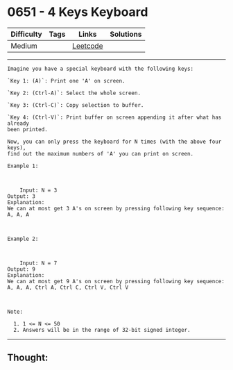# 0651 - 4 Keys Keyboard

Difficulty  | Tags | Links | Solutions
----------- | ---- | ----- | -----
Medium |  | [Leetcode](https://leetcode.com/problems/4-keys-keyboard/description/) |


-----------

```
Imagine you have a special keyboard with the following keys:

`Key 1: (A)`: Print one 'A' on screen.

`Key 2: (Ctrl-A)`: Select the whole screen.

`Key 3: (Ctrl-C)`: Copy selection to buffer.

`Key 4: (Ctrl-V)`: Print buffer on screen appending it after what has already
been printed.

Now, you can only press the keyboard for N times (with the above four keys),
find out the maximum numbers of 'A' you can print on screen.

Example 1:



    Input: N = 3Output: 3Explanation: We can at most get 3 A's on screen by pressing following key sequence:A, A, A



Example 2:



    Input: N = 7Output: 9Explanation: We can at most get 9 A's on screen by pressing following key sequence:A, A, A, Ctrl A, Ctrl C, Ctrl V, Ctrl V



Note:

  1. 1 <= N <= 50
  2. Answers will be in the range of 32-bit signed integer.
```

-----------

## Thought:
